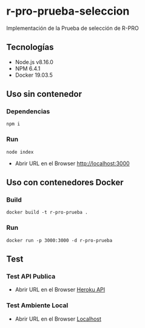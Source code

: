 # r-pro-prueba-seleccion

Implementación de la Prueba de selección de R-PRO

## Tecnologías

* Node.js v8.16.0
* NPM 6.4.1
* Docker 19.03.5

## Uso sin contenedor

### Dependencias
```
npm i
```

### Run
```
node index
```

* Abrir URL en el Browser [http://localhost:3000](http://localhost:3000)

## Uso con contenedores Docker

### Build
```
docker build -t r-pro-prueba .
```

### Run
```
docker run -p 3000:3000 -d r-pro-prueba
```

## Test

### Test API Publica

* Abrir URL en el Browser [Heroku API](https://limitless-bastion-81935.herokuapp.com)

### Test Ambiente Local

* Abrir URL en el Browser [Localhost](http://localhost:3000)
